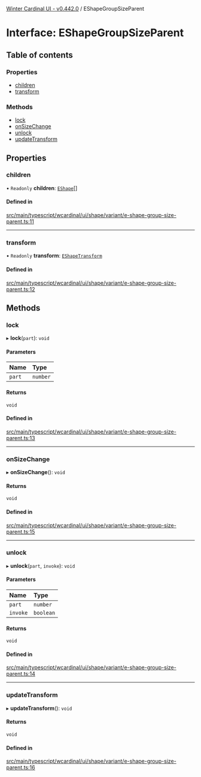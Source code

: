 [Winter Cardinal UI - v0.442.0](../index.md) / EShapeGroupSizeParent

# Interface: EShapeGroupSizeParent

## Table of contents

### Properties

- [children](EShapeGroupSizeParent.md#children)
- [transform](EShapeGroupSizeParent.md#transform)

### Methods

- [lock](EShapeGroupSizeParent.md#lock)
- [onSizeChange](EShapeGroupSizeParent.md#onsizechange)
- [unlock](EShapeGroupSizeParent.md#unlock)
- [updateTransform](EShapeGroupSizeParent.md#updatetransform)

## Properties

### children

• `Readonly` **children**: [`EShape`](EShape.md)[]

#### Defined in

[src/main/typescript/wcardinal/ui/shape/variant/e-shape-group-size-parent.ts:11](https://github.com/winter-cardinal/winter-cardinal-ui/blob/v0.442.0/src/main/typescript/wcardinal/ui/shape/variant/e-shape-group-size-parent.ts#L11)

___

### transform

• `Readonly` **transform**: [`EShapeTransform`](EShapeTransform.md)

#### Defined in

[src/main/typescript/wcardinal/ui/shape/variant/e-shape-group-size-parent.ts:12](https://github.com/winter-cardinal/winter-cardinal-ui/blob/v0.442.0/src/main/typescript/wcardinal/ui/shape/variant/e-shape-group-size-parent.ts#L12)

## Methods

### lock

▸ **lock**(`part`): `void`

#### Parameters

| Name | Type |
| :------ | :------ |
| `part` | `number` |

#### Returns

`void`

#### Defined in

[src/main/typescript/wcardinal/ui/shape/variant/e-shape-group-size-parent.ts:13](https://github.com/winter-cardinal/winter-cardinal-ui/blob/v0.442.0/src/main/typescript/wcardinal/ui/shape/variant/e-shape-group-size-parent.ts#L13)

___

### onSizeChange

▸ **onSizeChange**(): `void`

#### Returns

`void`

#### Defined in

[src/main/typescript/wcardinal/ui/shape/variant/e-shape-group-size-parent.ts:15](https://github.com/winter-cardinal/winter-cardinal-ui/blob/v0.442.0/src/main/typescript/wcardinal/ui/shape/variant/e-shape-group-size-parent.ts#L15)

___

### unlock

▸ **unlock**(`part`, `invoke`): `void`

#### Parameters

| Name | Type |
| :------ | :------ |
| `part` | `number` |
| `invoke` | `boolean` |

#### Returns

`void`

#### Defined in

[src/main/typescript/wcardinal/ui/shape/variant/e-shape-group-size-parent.ts:14](https://github.com/winter-cardinal/winter-cardinal-ui/blob/v0.442.0/src/main/typescript/wcardinal/ui/shape/variant/e-shape-group-size-parent.ts#L14)

___

### updateTransform

▸ **updateTransform**(): `void`

#### Returns

`void`

#### Defined in

[src/main/typescript/wcardinal/ui/shape/variant/e-shape-group-size-parent.ts:16](https://github.com/winter-cardinal/winter-cardinal-ui/blob/v0.442.0/src/main/typescript/wcardinal/ui/shape/variant/e-shape-group-size-parent.ts#L16)
